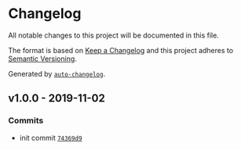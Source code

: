 # Changelog

All notable changes to this project will be documented in this file.

The format is based on [Keep a Changelog](https://keepachangelog.com/en/1.0.0/)
and this project adheres to [Semantic Versioning](https://semver.org/spec/v2.0.0.html).

Generated by [`auto-changelog`](https://github.com/CookPete/auto-changelog).

## v1.0.0 - 2019-11-02

### Commits

- init commit [`74369d9`](https://github.com/webmenedzser/billingo-for-craft-commerce/commit/74369d93c088ca3091f8d2721c6d2aed37791fe9)
